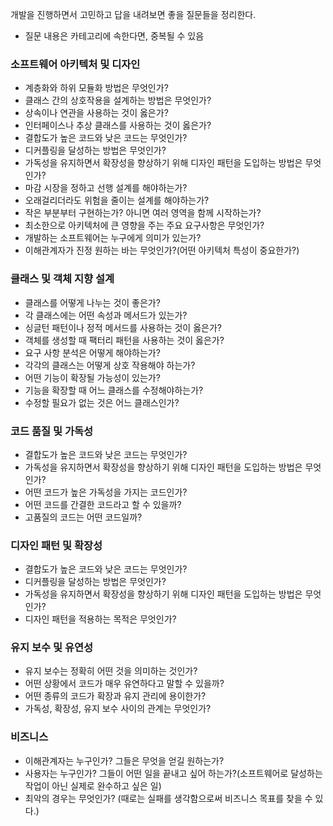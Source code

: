 개발을 진행하면서 고민하고 답을 내려보면 좋을 질문들을 정리한다.

- 질문 내용은 카테고리에 속한다면, 중복될 수 있음

### 소프트웨어 아키텍처 및 디자인

- 계층화와 하위 모듈화 방법은 무엇인가?
- 클래스 간의 상호작용을 설계하는 방법은 무엇인가?
- 상속이나 연관을 사용하는 것이 옳은가?
- 인터페이스나 추상 클래스를 사용하는 것이 옳은가?
- 결합도가 높은 코드와 낮은 코드는 무엇인가?
- 디커플링을 달성하는 방법은 무엇인가?
- 가독성을 유지하면서 확장성을 향상하기 위해 디자인 패턴을 도입하는 방법은 무엇인가?
- 마감 시장을 정하고 선행 설계를 해야하는가?
- 오래걸리더라도 위험을 줄이는 설계를 해야하는가?
- 작은 부분부터 구현하는가? 아니면 여러 영역을 함께 시작하는가?
- 최소한으로 아키텍처에 큰 영향을 주는 주요 요구사항은 무엇인가?
- 개발하는 소프트웨어는 누구에게 의미가 있는가?
- 이해관계자가 진정 원하는 바는 무엇인가?(어떤 아키텍처 특성이 중요한가?)

### 클래스 및 객체 지향 설계

- 클래스를 어떻게 나누는 것이 좋은가?
- 각 클래스에는 어떤 속성과 메서드가 있는가?
- 싱글턴 패턴이나 정적 메서드를 사용하는 것이 옳은가?
- 객체를 생성할 때 팩터리 패턴을 사용하는 것이 옳은가?
- 요구 사항 분석은 어떻게 해야하는가?
- 각각의 클래스는 어떻게 상호 작용해야 하는가?
- 어떤 기능이 확장될 가능성이 있는가?
- 기능을 확장할 때 어느 클래스를 수정해야하는가?
- 수정할 필요가 없는 것은 어느 클래스인가?

### 코드 품질 및 가독성

- 결합도가 높은 코드와 낮은 코드는 무엇인가?
- 가독성을 유지하면서 확장성을 향상하기 위해 디자인 패턴을 도입하는 방법은 무엇인가?
- 어떤 코드가 높은 가독성을 가지는 코드인가?
- 어떤 코드를 간결한 코드라고 할 수 있을까?
- 고품질의 코드는 어떤 코드일까?

### 디자인 패턴 및 확장성

- 결합도가 높은 코드와 낮은 코드는 무엇인가?
- 디커플링을 달성하는 방법은 무엇인가?
- 가독성을 유지하면서 확장성을 향상하기 위해 디자인 패턴을 도입하는 방법은 무엇인가?
- 디자인 패턴을 적용하는 목적은 무엇인가?

### 유지 보수 및 유연성

- 유지 보수는 정확히 어떤 것을 의미하는 것인가?
- 어떤 상황에서 코드가 매우 유연하다고 말할 수 있을까?
- 어떤 종류의 코드가 확장과 유지 관리에 용이한가?
- 가독성, 확장성, 유지 보수 사이의 관계는 무엇인가?

### 비즈니스

- 이해관계자는 누구인가? 그들은 무엇을 얻길 원하는가?
- 사용자는 누구인가? 그들이 어떤 일을 끝내고 싶어 하는가?(소프트웨어로 달성하는 작업이 아닌 실제로 완수하고 싶은 일)
- 최악의 경우는 무엇인가? (때로는 실패를 생각함으로써 비즈니스 목표를 찾을 수 있다.)
